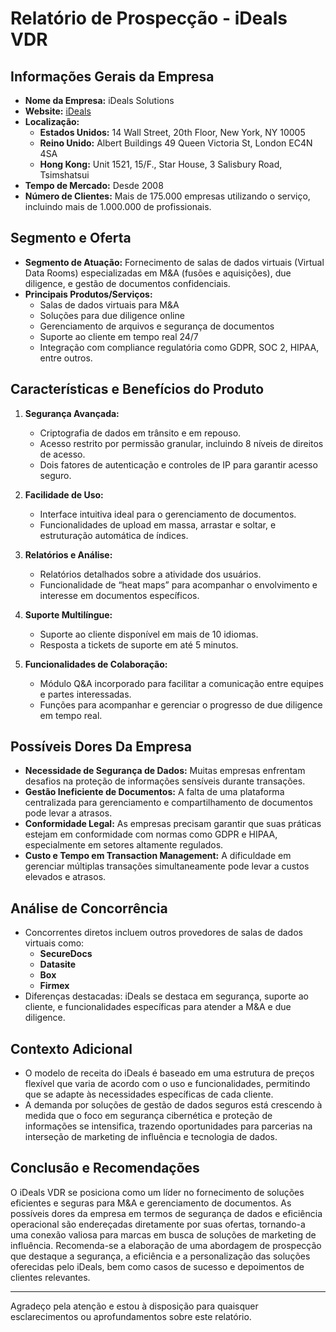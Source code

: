 # Relatório de Prospecção - iDeals VDR

## Informações Gerais da Empresa
- **Nome da Empresa:** iDeals Solutions
- **Website:** [iDeals](https://www.idealsvdr.com/)
- **Localização:** 
  - **Estados Unidos:** 14 Wall Street, 20th Floor, New York, NY 10005
  - **Reino Unido:** Albert Buildings 49 Queen Victoria St, London EC4N 4SA
  - **Hong Kong:** Unit 1521, 15/F., Star House, 3 Salisbury Road, Tsimshatsui
- **Tempo de Mercado:** Desde 2008
- **Número de Clientes:** Mais de 175.000 empresas utilizando o serviço, incluindo mais de 1.000.000 de profissionais.

## Segmento e Oferta
- **Segmento de Atuação:** Fornecimento de salas de dados virtuais (Virtual Data Rooms) especializadas em M&A (fusões e aquisições), due diligence, e gestão de documentos confidenciais.
- **Principais Produtos/Serviços:**
  - Salas de dados virtuais para M&A
  - Soluções para due diligence online
  - Gerenciamento de arquivos e segurança de documentos
  - Suporte ao cliente em tempo real 24/7
  - Integração com compliance regulatória como GDPR, SOC 2, HIPAA, entre outros.

## Características e Benefícios do Produto
1. **Segurança Avançada:**
   - Criptografia de dados em trânsito e em repouso.
   - Acesso restrito por permissão granular, incluindo 8 níveis de direitos de acesso.
   - Dois fatores de autenticação e controles de IP para garantir acesso seguro.

2. **Facilidade de Uso:**
   - Interface intuitiva ideal para o gerenciamento de documentos.
   - Funcionalidades de upload em massa, arrastar e soltar, e estruturação automática de índices.

3. **Relatórios e Análise:**
   - Relatórios detalhados sobre a atividade dos usuários.
   - Funcionalidade de “heat maps” para acompanhar o envolvimento e interesse em documentos específicos.

4. **Suporte Multilíngue:**
   - Suporte ao cliente disponível em mais de 10 idiomas.
   - Resposta a tickets de suporte em até 5 minutos.

5. **Funcionalidades de Colaboração:**
   - Módulo Q&A incorporado para facilitar a comunicação entre equipes e partes interessadas.
   - Funções para acompanhar e gerenciar o progresso de due diligence em tempo real.

## Possíveis Dores Da Empresa
- **Necessidade de Segurança de Dados:** Muitas empresas enfrentam desafios na proteção de informações sensíveis durante transações.
- **Gestão Ineficiente de Documentos:** A falta de uma plataforma centralizada para gerenciamento e compartilhamento de documentos pode levar a atrasos.
- **Conformidade Legal:** As empresas precisam garantir que suas práticas estejam em conformidade com normas como GDPR e HIPAA, especialmente em setores altamente regulados.
- **Custo e Tempo em Transaction Management:** A dificuldade em gerenciar múltiplas transações simultaneamente pode levar a custos elevados e atrasos.

## Análise de Concorrência
- Concorrentes diretos incluem outros provedores de salas de dados virtuais como:
  - **SecureDocs**
  - **Datasite**
  - **Box**
  - **Firmex**
- Diferenças destacadas: iDeals se destaca em segurança, suporte ao cliente, e funcionalidades específicas para atender a M&A e due diligence.

## Contexto Adicional
- O modelo de receita do iDeals é baseado em uma estrutura de preços flexível que varia de acordo com o uso e funcionalidades, permitindo que se adapte às necessidades específicas de cada cliente.
- A demanda por soluções de gestão de dados seguros está crescendo à medida que o foco em segurança cibernética e proteção de informações se intensifica, trazendo oportunidades para parcerias na interseção de marketing de influência e tecnologia de dados.

## Conclusão e Recomendações
O iDeals VDR se posiciona como um líder no fornecimento de soluções eficientes e seguras para M&A e gerenciamento de documentos. As possíveis dores da empresa em termos de segurança de dados e eficiência operacional são endereçadas diretamente por suas ofertas, tornando-a uma conexão valiosa para marcas em busca de soluções de marketing de influência. Recomenda-se a elaboração de uma abordagem de prospecção que destaque a segurança, a eficiência e a personalização das soluções oferecidas pelo iDeals, bem como casos de sucesso e depoimentos de clientes relevantes. 

--- 

Agradeço pela atenção e estou à disposição para quaisquer esclarecimentos ou aprofundamentos sobre este relatório.